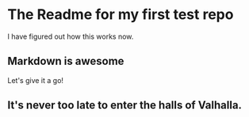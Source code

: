 # The Readme for my first test repo

I have figured out how this works now.

## Markdown is awesome

Let's give it a go!

## It's never too late to enter the halls of Valhalla. 
